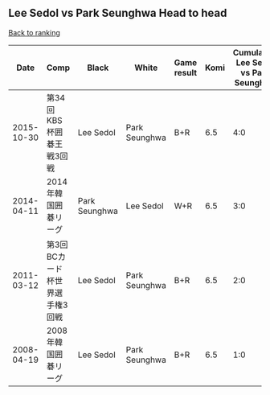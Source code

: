 ## Lee Sedol vs Park Seunghwa Head to head

[Back to ranking](../../index.md)




| **Date** | **Comp** | **Black** | **White** | **Game result** | **Komi** | **Cumulative Lee Sedol vs Park Seunghwa** | **Lee Sedol streak** | **Park Seunghwa streak** | 
| --- | --- | --- | --- | --- | --- | --- | --- | --- |
| 2015-10-30 | 第34回KBS杯囲碁王戦3回戦 | Lee Sedol | Park Seunghwa | B+R | 6.5 | 4:0 | 4 | 0 | 
| 2014-04-11 | 2014年韓国囲碁リーグ | Park Seunghwa | Lee Sedol | W+R | 6.5 | 3:0 | 3 | 0 | 
| 2011-03-12 | 第3回BCカード杯世界選手権3回戦 | Lee Sedol | Park Seunghwa | B+R | 6.5 | 2:0 | 2 | 0 | 
| 2008-04-19 | 2008年韓国囲碁リーグ | Lee Sedol | Park Seunghwa | B+R | 6.5 | 1:0 | 1 | 0 |




